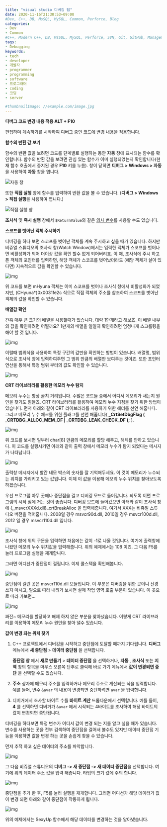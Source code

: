 ```yaml
---
title: "visual studio 디버깅 팁"
date: 2020-11-16T21:30:53+09:00
#Dev, C++, DB, MsSQL, MySQL, Common, Perforce, Blog
categories:
- Dev
- Common
#C++, Modern C++, DB, MsSQL, MySQL, Perforce, SVN, Git, GitHub, Management, Blog, Hugo, Architecture
tags:
- Debugging
keywords:
- tech
- developer
- 개발자
- programmer
- programming
- software
- 프로그래머
- coding
- 코딩
- server

#thumbnailImage: //example.com/image.jpg
---
```


**디버그 코드 변경 내용 적용 ALT + F10**

편집하며 계속하기를 시작하여 디버그 중인 코드에 변경 내용을 적용합니다.



<!--more-->

**함수의 반환 값 보기**

함수의 반환 값을 보려면 코드를 단계별로 실행하는 동안 **자동** 창에 표시되는 함수를 확인합니다. 함수의 반환 값을 보려면 관심 있는 함수가 이미 실행되었는지 확인합니다(현재 함수 호출에서 중지된 경우 **F10** 키를 누름). 창이 닫히면 **디버그 > Windows > 자동**을 사용하여 **자동** 창을 엽니다.

![자동 창](https://docs.microsoft.com/ko-kr/visualstudio/debugger/media/dbg-tips-autos-window.png?view=vs-2019)

또한 **직접 실행** 창에 함수를 입력하여 반환 값을 볼 수 있습니다. (**디버그 > Windows > 직접 실행**을 사용하여 엽니다.)

![직접 실행 창](https://docs.microsoft.com/ko-kr/visualstudio/debugger/media/dbg-tips-immediate-window.png?view=vs-2019)

**조사식** 및 **즉시 실행** 창에서 `$ReturnValue`와 같은 [의사 변수](https://docs.microsoft.com/ko-kr/visualstudio/debugger/pseudovariables?view=vs-2019)를 사용할 수도 있습니다.



**스코프를 벗어난 객체 주시하기**

디버깅을 하다 보면 스코프를 벗어난 객체를 계속 주시하고 싶을 때가 있습니다. 하지만 비쥬얼 스튜디오의 조사식 창(Watch Window)에서는 입력한 객체가 스코프를 벗어나면 비활성화가 되어 더이상 값을 확인 할수 없게 되어버리죠. 이 때, 조사식에 주시 하고픈 객체의 포인터를 입력하면, 해당 객체가 스코프를 벗어났더라도 (해당 객체가 살아 있다면) 지속적으로 값을 확인할 수 있습니다.



![img](https://t1.daumcdn.net/cfile/tistory/1501434551641DFD03)



위 코드를 보면 mHyuna 객체는 이미 스코프를 벗어나 조사식 창에서 비활성화가 되었지만, (CHyuna*)0x0031fe2c 식으로 직접 객체의 주소를 참조하여 스코프를 벗어난 객체의 값을 확인할 수 있습니다.



**배열값 확인**

간혹 매우 큰 크기의 배열을 사용할때가 있습니다. 대략 1만개라고 해보죠. 이 배열 내부의 값을 확인하려면 어떨까요? 1만개의 배열을 일일히 확인하려면 엄청나게 스크롤링을 해야 할 것 입니다.



![img](https://t1.daumcdn.net/cfile/tistory/1954EB4D5164223C18)



이럴때 범위식을 사용하여 특정 구간의 값만을 확인하는 방법이 있습니다. 배열명, 범위 식으로 조사식 창에 입력하여주면 그 범위 만큼의 배열만 보여주는 것이죠. 또한 포인터 연산을 통해서 특정 범위 부터의 값도 확인할 수 있습니다.



![img](https://t1.daumcdn.net/cfile/tistory/1368E24F516422960C)



**CRT 라이브러리를 활용한 메모리 누수 탐지**

메모리 누수는 항상 골치 거리입니다. 수많은 코드들 중에서 어디서 메모리가 새는지 원인을 찾기도 힘들죠. CRT 라이브러리를 활용하여 메모리 누수 지점을 찾기 위한 방법이 있습니다. 먼저 아래와 같이 CRT 라이브러리를 사용하기 위한 헤더를 선언 해줍니다. 그리고 메모리 누수 체크를 위한 플래그를 선언 해줍니다( **_CrtSetDbgFlag ( _CRTDBG_ALLOC_MEM_DF | _CRTDBG_LEAK_CHECK_DF );** ).



![img](https://t1.daumcdn.net/cfile/tistory/031FB437516428823D)



위 코드를 보시면 일부러 char[8] 만큼의 메모리를 할당 해주고, 해제를 안하고 있습니다. 이 코드를 실행시키면 아래와 같이 출력 창에서 메모리 누수가 탐지 되었다는 메시지가 나타납니다.



![img](https://t1.daumcdn.net/cfile/tistory/2371CC345164296B1F)





출력창 메시지에서 빨간 네모 박스의 숫자를 잘 기억해두세요. 이 것이 메모리가 누수되는 위치를 가리키고 있는 값입니다. 이제 이 값을 이용해 메모리 누수 위치를 찾아보도록 하겠습니다.



우선 프로그램 아무 곳에나 중단점을 걸고 디버깅 모드로 들어갑니다. 되도록 이면 프로그램의 시작 점에 거는 것이 좋습니다. 디버깅 모드에 들어갔으면 아래와 같이 조사식 창에 {,,msvcrXXXd.dll}_crtBreakAlloc 을 입력해줍니다. 여기서 XXX는 비쥬얼 스튜디오 버전을 적어줍니다. 2008일 경우 msvcr90d.dll, 2010일 경우 msvcr100d.dll, 2012 일 경우 msvcr110d.dll 입니다.



![img](https://t1.daumcdn.net/cfile/tistory/243EFD36516429CF14)



조사식 창에 위의 구문을 입력하면 처음에는 값이 -1로 나올 것입니다. 여기에 출력창에 나왔던 메모리 누수 위치값을 입력해줍니다. 위의 예제에서는 108 이죠. 그 다음 F5를 눌러 프로그램 실행을 재개합니다. 



그러면 어디선가 중단점이 걸립니다. 이제 콜스택을 확인해봅니다.



![img](https://t1.daumcdn.net/cfile/tistory/220DE14551642ADC2C)



중단점이 걸린 곳은 msvcr110d.dll 모듈입니다. 이 부분은 디버깅을 위한 곳이니 신경 쓰지 마시고, 밑으로 따라 내려가 보시면 실제 작업 영역 호출 부분이 있습니다. 이 곳으로 따라 가보면...



![img](https://t1.daumcdn.net/cfile/tistory/2153C53651642B530D)



짜잔~ 메모리를 할당하고 해제 하지 않은 부분을 찾아냈습니다. 이렇게 CRT 라이브러리를 이용하여 메모리 누수 원인을 찾아 낼수 있습니다.



**값이 변경 되는 위치 찾기**

1. C++ 프로젝트에서 디버깅을 시작하고 중단점에 도달할 때까지 기다립니다. **디버그** 메뉴에서 **새 중단점** > **데이터 중단점** 을 선택합니다.

   **중단점 창** 에서 **새로 만들기** > **데이터 중단점** 을 선택하거나, **자동** , **조사식** 또는 **지역** 창의 항목을 마우스 오른쪽 단추로 클릭해 바로 가기 메뉴에서 **값이 변경되면 중단** 을 선택할 수도 있습니다.

2. **주소** 상자에 메모리 주소를 입력하거나 메모리 주소로 계산되는 식을 입력합니다. 예를 들어, 변수 `&avar` 의 내용이 변경되면 중단하려면 `avar` 을 입력합니다.

3. 디버거에서 조사할 바이트 수를 **바이트 계산** 드롭다운에서 선택합니다. 예를 들어, **4** 를 선택하면 디버거가 `&avar` 에서 시작되는 4바이트를 조사하여 해당 바이트의 값이 변경되면 중단됩니다.

디버깅을 하다보면 특정 변수가 어디서 값이 변경 되는 지를 알고 싶을 때가 있습니다. 변수를 사용하는 곳을 전부 검색하여 중단점을 걸어서 볼수도 있지만 데이터 중단점 기능을 이용하면 값을 변경 하는 곳을 손쉽게 찾을 수 있습니다.



먼저 추적 하고 싶은 데이터의 주소를 파악합니다.



![img](https://t1.daumcdn.net/cfile/tistory/233E354051642F3E34)



그 다음 비쥬얼 스튜디오의 **디버그 -> 새 중단점 -> 새 데이터 중단점**을 선택합니다. 여기에 위의 데이터 주소 값을 입력 해줍니다. 타입의 크기 값에 주의 합니다.



![img](https://t1.daumcdn.net/cfile/tistory/223DEC4651642F8410)



중단점을 추가 한 후, F5를 눌러 실행을 재개합니다. 그러면 어디선가 해당 데이터가 값이 변경 되면 아래와 같이 중단점이 작동하게 됩니다.



![img](https://t1.daumcdn.net/cfile/tistory/1248813351642FF034)



위의 예제에서는 SexyUp 함수에서 해당 데이터를 변경하는 것을 알아냈습니다.